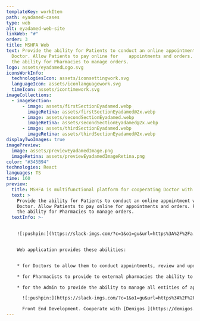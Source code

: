 ```yaml
---
templateKey: workItem
path: eyadamed-cases
type: web
alt: eyadamed-web-site
linkWeb: "#"
order: 3
title: MSHFA Web
text: Provide the ability for Patients to conduct an online appointment with a
  Doctor. Allow Patients to pay online for    appointments and orders. Provide
  the ability for Pharmacies to manage orders.
logo: assets/eyadamedLogo.svg
iconsWorkInfo:
  technologiesIcon: assets/iconsettingwork.svg
  languageIcon: assets/iconlanguagework.svg
  timeIcon: assets/icontimework.svg
imageCollections:
  - imageSection:
      - image: assets/firstSectionEyadamed.webp
        imageRetina: assets/firstSectionEyadamed@2x.webp
      - image: assets/secondSectionEyadamed.webp
        imageRetina: assets/secondSectionEyadamed@2x.webp
      - image: assets/thirdSectionEyadamed.webp
        imageRetina: assets/thirdSectionEyadamed@2x.webp
displayTwoImages: true
imagePreview:
  image: assets/previewEyadamedImage.png
  imageRetina: assets/previewEyadamedImageRetina.png
color: "#345B94"
technologies: React
languages: TS
time: 160
preview:
  title: MSHFA is multifunctional platform for cooperating Doctor with Patient
  text: >
    Provide the ability for Patients to conduct an online appointment with a
    Doctor. Allow Patients to pay online for appointments and orders. Provide
    the ability for Pharmacies to manage orders. 
  textInfo: >-
    

    ﻿![:pushpin:](https://slack-imgs.com/?c=1&o1=gu&url=https%3A%2F%2Fa.slack-edge.com%2Fproduction-standard-emoji-assets%2F13.0%2Fgoogle-large%2F1f4cc.png) **Project description** 


    Web application provides these abilities:


    * for Doctors to allow them to conduct appointments, review and update medical records for Patients.

    * for Pharmacists to provide to external pharmacies the ability to manage orders received from Patients via the app.

    * for the Admin to provide the ability to manage all entities of apps (Patients, Doctors, Pharmacists, Appointments, Orders, etc.). 

      ﻿![:pushpin:](https://slack-imgs.com/?c=1&o1=gu&url=https%3A%2F%2Fa.slack-edge.com%2Fproduction-standard-emoji-assets%2F13.0%2Fgoogle-large%2F1f4cc.png) **Responsibilities** 

      Front End Development. Cooperate with [Demigos ](https://demigos.com/)worked on creating new app.
---
```

